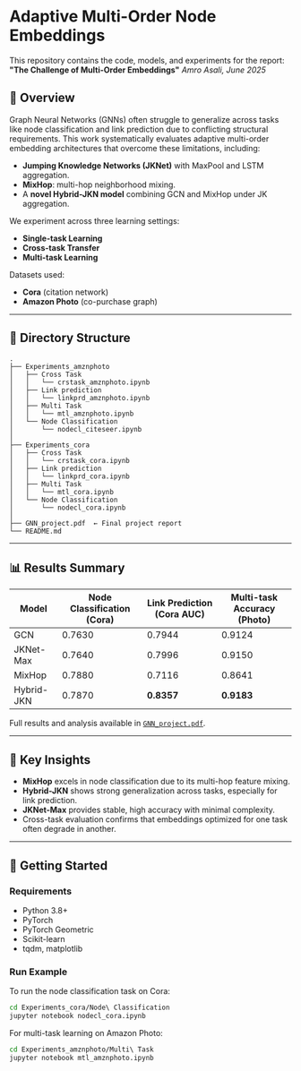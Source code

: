 # Adaptive Multi-Order Node Embeddings

This repository contains the code, models, and experiments for the report: **"The Challenge of Multi-Order Embeddings"**
*Amro Asali, June 2025*

## 📌 Overview

Graph Neural Networks (GNNs) often struggle to generalize across tasks like node classification and link prediction due to conflicting structural requirements. This work systematically evaluates adaptive multi-order embedding architectures that overcome these limitations, including:

* **Jumping Knowledge Networks (JKNet)** with MaxPool and LSTM aggregation.
* **MixHop**: multi-hop neighborhood mixing.
* A **novel Hybrid-JKN model** combining GCN and MixHop under JK aggregation.

We experiment across three learning settings:

* **Single-task Learning**
* **Cross-task Transfer**
* **Multi-task Learning**

Datasets used:

* **Cora** (citation network)
* **Amazon Photo** (co-purchase graph)

---

## 🧪 Directory Structure

```
.
├── Experiments_amznphoto
│   ├── Cross Task
│   │   └── crstask_amznphoto.ipynb
│   ├── Link prediction
│   │   └── linkprd_amznphoto.ipynb
│   ├── Multi Task
│   │   └── mtl_amznphoto.ipynb
│   └── Node Classification
│       └── nodecl_citeseer.ipynb
│
├── Experiments_cora
│   ├── Cross Task
│   │   └── crstask_cora.ipynb
│   ├── Link prediction
│   │   └── linkprd_cora.ipynb
│   ├── Multi Task
│   │   └── mtl_cora.ipynb
│   └── Node Classification
│       └── nodecl_cora.ipynb
│
├── GNN_project.pdf  ← Final project report
└── README.md
```

---

## 📊 Results Summary

| **Model**  | **Node Classification (Cora)** | **Link Prediction (Cora AUC)** | **Multi-task Accuracy (Photo)** |
| ---------- | ------------------------------ | ------------------------------ | ------------------------------- |
| GCN        | 0.7630                         | 0.7944                         | 0.9124                          |
| JKNet-Max  | 0.7640                         | 0.7996                         | 0.9150                          |
| MixHop     | 0.7880                         | 0.7116                         | 0.8641                          |
| Hybrid-JKN | 0.7870                         | **0.8357**                     | **0.9183**                      |

Full results and analysis available in [`GNN_project.pdf`](./GNN_project.pdf).

---

## 🧐 Key Insights

* **MixHop** excels in node classification due to its multi-hop feature mixing.
* **Hybrid-JKN** shows strong generalization across tasks, especially for link prediction.
* **JKNet-Max** provides stable, high accuracy with minimal complexity.
* Cross-task evaluation confirms that embeddings optimized for one task often degrade in another.

---

## 🚀 Getting Started

### Requirements

* Python 3.8+
* PyTorch
* PyTorch Geometric
* Scikit-learn
* tqdm, matplotlib

### Run Example

To run the node classification task on Cora:

```bash
cd Experiments_cora/Node\ Classification
jupyter notebook nodecl_cora.ipynb
```

For multi-task learning on Amazon Photo:

```bash
cd Experiments_amznphoto/Multi\ Task
jupyter notebook mtl_amznphoto.ipynb
```

